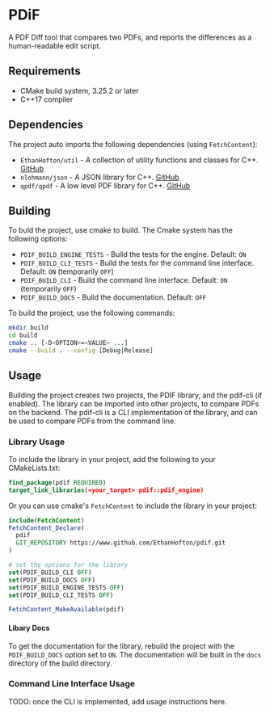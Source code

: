# PDiF

A PDF Diff tool that compares two PDFs, and reports the differences as a human-readable edit script.

## Requirements

- CMake build system, 3.25.2 or later
- C++17 compiler

## Dependencies

The project auto imports the following dependencies (using `FetchContent`):
 
 - `EthanHofton/util` - A collection of utility functions and classes for C++. [GitHub](https://github.com/EthanHofton/util.git)
 - `nlohmann/json` - A JSON library for C++. [GitHub](https://github.com/nlohmann/json.git)
 - `qpdf/qpdf` - A low level PDF library for C++. [GitHub](https://github.com/qpdf/qpdf.git)

## Building

To buld the project, use cmake to build. The Cmake system has the following options:

 - `PDIF_BUILD_ENGINE_TESTS` - Build the tests for the engine. Default: `ON`
 - `PDIF_BUILD_CLI_TESTS` - Build the tests for the command line interface. Default: `ON` (temporarily `OFF`)
 - `PDIF_BUILD_CLI` - Build the command line interface. Default: `ON` (temporarily `OFF`)
 - `PDIF_BUILD_DOCS` - Build the documentation. Default: `OFF`

To build the project, use the following commands:

```bash
mkdir build
cd build
cmake .. [-D<OPTION>=<VALUE> ...]
cmake --build . --config [Debug|Release]
```

## Usage

Building the project creates two projects, the PDIF library, and the pdif-cli (if enabled). The library can be imported into other projects, to compare PDFs on the backend. The pdif-cli is a CLI implementation of the library, and can be used to compare PDFs from the command line.

### Library Usage

To include the library in your project, add the following to your CMakeLists.txt:

```cmake
find_package(pdif REQUIRED)
target_link_libraries(<your_target> pdif::pdif_engine)
```

Or you can use cmake's `FetchContent` to include the library in your project:

```cmake
include(FetchContent)
FetchContent_Declare(
  pdif
  GIT_REPOSITORY https://www.github.com/EthanHofton/pdif.git
)

# set the options for the library
set(PDIF_BUILD_CLI OFF)
set(PDIF_BUILD_DOCS OFF)
set(PDIF_BUILD_ENGINE_TESTS OFF)
set(PDIF_BUILD_CLI_TESTS OFF)

FetchContent_MakeAvailable(pdif)
```

#### Libary Docs

To get the documentation for the library, rebuild the project with the `PDIF_BUILD_DOCS` option set to `ON`. The documentation will be built in the `docs` directory of the build directory.

### Command Line Interface Usage

TODO: once the CLI is implemented, add usage instructions here.